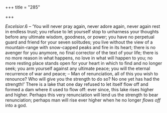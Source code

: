 +++
title = "285"

+++

*Excelsior*.6 – ‘You will never pray again, never adore again, never again rest in endless trust; you refuse to let yourself stop to unharness your thoughts before any ultimate wisdom, goodness, or power; you have no perpetual guard and friend for your seven solitudes; you live without the view of a mountain-range with snow-capped peaks and fire in its heart; there is no avenger for you anymore, no final corrector of the text of your life; there is no more reason in what happens, no love in what will happen to you; no more resting place stands open for your heart in which to find and no longer seek; you arm yourself against any ultimate peace; you will the eternal recurrence of war and peace; – Man of renunciation, all of this you wish to renounce? Who will give you the strength to do so? No one yet has had the strength\!’ There is a lake that one day refused to let itself flow off and formed a dam where it used to flow off: ever since, this lake rises higher and higher. Perhaps this very renunciation will lend us the strength to bear renunciation; perhaps man will rise ever higher when he no longer *flows off* into a god.


